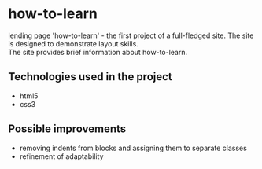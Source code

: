 # how-to-learn  
  
lending page 'how-to-learn' - the first project of a full-fledged site. 
The site is designed to demonstrate layout skills.  
The site provides brief information about how-to-learn. 
## Technologies used in the project  
* html5 
* css3  
## Possible improvements 
* removing indents from blocks and assigning them to separate classes 
* refinement of adaptability  

